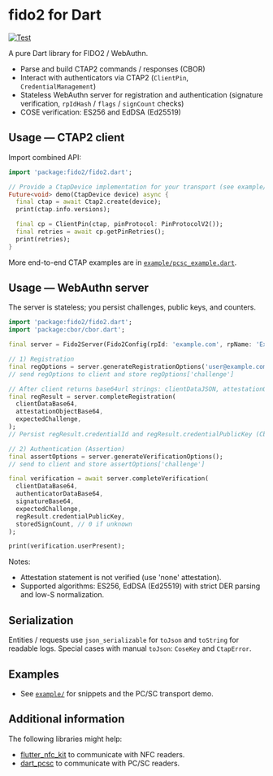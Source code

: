 # fido2 for Dart

[![Test](https://github.com/nfcim/fido2/actions/workflows/test.yml/badge.svg)](https://github.com/nfcim/fido2/actions/workflows/test.yml)

A pure Dart library for FIDO2 / WebAuthn.

- Parse and build CTAP2 commands / responses (CBOR)
- Interact with authenticators via CTAP2 (`ClientPin`, `CredentialManagement`)
- Stateless WebAuthn server for registration and authentication (signature verification, `rpIdHash` / `flags` / `signCount` checks)
- COSE verification: ES256 and EdDSA (Ed25519)

## Usage — CTAP2 client

Import combined API:

```dart
import 'package:fido2/fido2.dart';

// Provide a CtapDevice implementation for your transport (see example/pcsc_example.dart)
Future<void> demo(CtapDevice device) async {
  final ctap = await Ctap2.create(device);
  print(ctap.info.versions);

  final cp = ClientPin(ctap, pinProtocol: PinProtocolV2());
  final retries = await cp.getPinRetries();
  print(retries);
}
```

More end-to-end CTAP examples are in [`example/pcsc_example.dart`](example/pcsc_example.dart).

## Usage — WebAuthn server

The server is stateless; you persist challenges, public keys, and counters.

```dart
import 'package:fido2/fido2.dart';
import 'package:cbor/cbor.dart';

final server = Fido2Server(Fido2Config(rpId: 'example.com', rpName: 'Example'));

// 1) Registration
final regOptions = server.generateRegistrationOptions('user@example.com', 'User');
// send regOptions to client and store regOptions['challenge']

// After client returns base64url strings: clientDataJSON, attestationObject
final regResult = server.completeRegistration(
  clientDataBase64,
  attestationObjectBase64,
  expectedChallenge,
);
// Persist regResult.credentialId and regResult.credentialPublicKey (CborMap)

// 2) Authentication (Assertion)
final assertOptions = server.generateVerificationOptions();
// send to client and store assertOptions['challenge']

final verification = await server.completeVerification(
  clientDataBase64,
  authenticatorDataBase64,
  signatureBase64,
  expectedChallenge,
  regResult.credentialPublicKey,
  storedSignCount, // 0 if unknown
);

print(verification.userPresent);
```

Notes:

- Attestation statement is not verified (use 'none' attestation).
- Supported algorithms: ES256, EdDSA (Ed25519) with strict DER parsing and low-S normalization.

## Serialization

Entities / requests use `json_serializable` for `toJson` and `toString` for readable logs.
Special cases with manual `toJson`: `CoseKey` and `CtapError`.

## Examples

- See [`example/`](example) for snippets and the PC/SC transport demo.

## Additional information

The following libraries might help:

* [flutter_nfc_kit](https://pub.dev/packages/flutter_nfc_kit) to communicate with NFC readers.
* [dart_pcsc](https://pub.dev/packages/dart_pcsc) to communicate with PC/SC readers.
